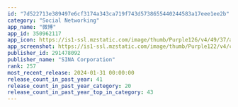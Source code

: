 ```yaml
---
id: "7d522713e389497e6cf3174a343ca719f743d5738655440244583a17eee1ee2b"
category: "Social Networking"
app_name: "微博"
app_id: 350962117
app_icon: https://is1-ssl.mzstatic.com/image/thumb/Purple126/v4/49/37/ad/4937adb8-2b43-b7bc-3aa4-0fa8d3312f8b/WeiboAppIcon-0-0-1x_U007emarketing-0-4-0-0-85-220.png/1024x1024bb.png
app_screenshot: https://is1-ssl.mzstatic.com/image/thumb/Purple122/v4/c7/cc/34/c7cc34dc-45ce-4c2b-8e9d-337e82ac076f/59a195de-ddd7-4ce6-8126-2dde1e46685a__U753b_U677f_1.png/1284x2778bb.png
publisher_id: 291478092
publisher_name: "SINA Corporation"
rank: 257
most_recent_release: 2024-01-31 00:00:00
release_count_in_past_year: 41
release_count_in_past_year_category: 20
release_count_in_past_year_top_in_category: 43
---
```

